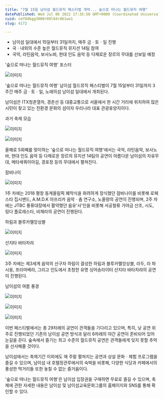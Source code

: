 ```yaml
---
title: "7월 15일 남이섬 월드뮤직 페스티벌 개막... 숲으로 떠나는 월드뮤직 여행"
datePublished: Wed Jul 06 2022 17:35:50 GMT+0000 (Coordinated Universal Time)
cuid: cm704bgg3000r09l84rd61wo1
slug: 4172

---
```



- 남이섬 일대에서 15일부터 31일까지, 매주 금ㆍ토ㆍ일 진행
- 국ㆍ내외의 수준 높은 월드뮤직 뮤지션 14팀 참여
- 국악, 라틴음악, 보사노바, 현대 인도 음악 등 다채로운 장르의 무대를 선보일 예정

'숲으로 떠나는 월드뮤직 여행' 포스터

![이미지](https://cdn.hashnode.com/res/hashnode/image/upload/v1739256310786/a422e726-48c8-41ab-a7fa-435126111877.png)

'숲으로 떠나는 월드뮤직 여행' 남이섬 월드뮤직 페스티벌이 7월 15일부터 31일까지 3주간 매주 금ㆍ토ㆍ일, 노래의섬 남이섬 일대에서 개최된다.

남이섬은 ITX청춘열차, 경춘선 등 대중교통으로 서울에서 한 시간 거리에 위치하여 많은 시민이 찾고 있는 친환경 문화의 섬이자 우리나라 대표 관광휴양지이다.

과거 축제 모습

![이미지](https://cdn.hashnode.com/res/hashnode/image/upload/v1739256314133/0d7c6f85-1aee-44f6-bce7-50b17bff3d61.jpeg)

![이미지](https://cdn.hashnode.com/res/hashnode/image/upload/v1739256318135/0209b222-0535-4fd3-a356-e4fceb6f6511.jpeg)

올해로 5회째를 맞이하는 '숲으로 떠나는 월드뮤직 여행'에서는 국악, 라틴음악, 보사노바, 현대 인도 음악 등 다채로운 장르의 뮤지션 14팀의 공연이 아름다운 남이섬의 자유무대, 메타세쿼이아길, 경포정 등의 무대에서 펼쳐진다.

잠비나이

![이미지](https://blog.kakaocdn.net/dn/s0ITt/btrGB4BTh0J/BvoDN8bs510VkuO3edCDD1/img.jpg)

1주 차에는 2018 평창 동계올림픽 폐막식을 화려하게 장식했던 잠비나이를 비롯해 로페스타 집시밴드, A.M.D.K 아프리카 음악ㆍ춤 연구소, 노올량의 공연이 진행되며, 2주 차에는 JTBC 풍류대장에서 활약했던 음유'사'인을 비롯해 서공철류 가야금 산조, 시도, 링다 플로레스타, 비채라의 공연이 진행된다.

하림과 블루카멜앙상블

![이미지](https://cdn.hashnode.com/res/hashnode/image/upload/v1739256325369/7cf13e79-b069-46cb-861a-b76289419d86.jpeg)

산지타 바타차랴

![이미지](https://cdn.hashnode.com/res/hashnode/image/upload/v1739256328421/ac3f0119-4904-4eac-ae45-9c2ca564d322.jpeg)

3주 차에는 제3세계 음악의 선구자 하림이 결성한 하림과 블루카멜앙상블, 라두, 라 파시옹, 프리마베라, 그리고 인도에서 초청한 유명 싱어송라이터 산지타 바타차랴의 공연이 진행된다.

남이섬의 여름 풍경

![이미지](https://cdn.hashnode.com/res/hashnode/image/upload/v1739256331019/2124cb60-c455-4558-b0ea-f99d805ec122.jpeg)

![이미지](https://cdn.hashnode.com/res/hashnode/image/upload/v1739256333923/1ce82a5a-d200-4219-abe1-a1f789dd0f4e.png)

![이미지](https://blog.kakaocdn.net/dn/xk8hb/btrGExC2XSe/iI88WDYWd9howtKIDkyLT0/img.jpg)

이번 페스티벌에서는 총 29차례의 공연이 관객들을 기다리고 있으며, 특히, 낮 공연 위주로 진행되었던 기존의 남이섬 공연 방식과 달리 6차례의 야간 공연이 준비되어 있어 눈길을 끈다. 숲속에서 즐기는 최고 수준의 월드뮤직 공연은 관객들에게 잊지 못할 추억을 선사해줄 것이다.

남이섬에서는 축제기간 이외에도 매 주말 펼쳐지는 공연과 상설 문화ㆍ체험 프로그램을 즐길 수 있으며, 남이섬 내 호텔정관루에서의 숙박을 비롯해, 다양한 식당과 카페에서의 풍성한 먹거리들 또한 놓칠 수 없는 즐거움이다.

'숲으로 떠나는 월드뮤직 여행'은 남이섬 입장권을 구매하면 무료로 즐길 수 있으며, 축제에 관한 자세한 내용은 남이섬 및 남이섬교육문화그룹의 홈페이지와 SNS를 통해 확인할 수 있다.